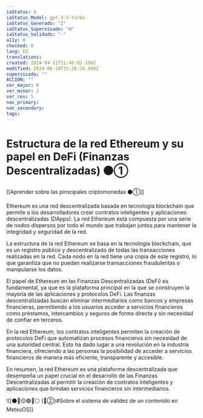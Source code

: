 ```yaml
---
iaStatus: 8
iaStatus_Model: gpt-3.5-turbo
iaStatus_Generado: "I"
iaStatus_Supervisado: "H"
iaStatus_Validado: "-"
a11y: 0
checked: 0
lang: ES
translations: 
created: 2024-04-11T11:46:02.108Z
modified: 2024-06-10T15:26:26.958Z
supervisado: ""
ACCION: ""
ver_major: 0
ver_minor: 2
ver_rev: 5
nav_primary: 
nav_secondary: 
tags:
---
```

# Estructura de la red Ethereum y su papel en DeFi (Finanzas Descentralizadas) ⚫①

[[Aprender sobre las pirncipales criptomonedas ⚫①]]

Ethereum es una red descentralizada basada en tecnología blockchain que permite a los desarrolladores crear contratos inteligentes y aplicaciones descentralizadas (DApps). La red Ethereum está compuesta por una serie de nodos dispersos por todo el mundo que trabajan juntos para mantener la integridad y seguridad de la red.

La estructura de la red Ethereum se basa en la tecnología blockchain, que es un registro público y descentralizado de todas las transacciones realizadas en la red. Cada nodo en la red tiene una copia de este registro, lo que garantiza que no puedan realizarse transacciones fraudulentas o manipularse los datos.

El papel de Ethereum en las Finanzas Descentralizadas (DeFi) es fundamental, ya que es la plataforma principal en la que se construyen la mayoría de las aplicaciones y protocolos DeFi. Las finanzas descentralizadas buscan eliminar intermediarios como bancos y empresas financieras, permitiendo a los usuarios acceder a servicios financieros como préstamos, intercambios y seguros de forma directa y sin necesidad de confiar en terceros.

En la red Ethereum, los contratos inteligentes permiten la creación de protocolos DeFi que automatizan procesos financieros sin necesidad de una autoridad central. Esto ha dado lugar a una revolución en la industria financiera, ofreciendo a las personas la posibilidad de acceder a servicios financieros de manera más eficiente, transparente y accesible.

En resumen, la red Ethereum es una plataforma descentralizada que desempeña un papel crucial en el desarrollo de las Finanzas Descentralizadas al permitir la creación de contratos inteligentes y aplicaciones que brindan servicios financieros sin intermediarios.

![[⚫🔴🟡🟢🔵⚪ (🔴②)#Sobre el sistema de validez de un contenido en MetsuOS]]
